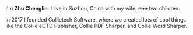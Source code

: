 I'm **Zhu Chenglin**. I live in Suzhou, China with my wife, ~~one~~ two children.

In 2017 I founded Collietech Software, where we created lots of cool things like the Collie eCTD Publisher, Collie PDF Sharper, and Collie Word Sharper. 
